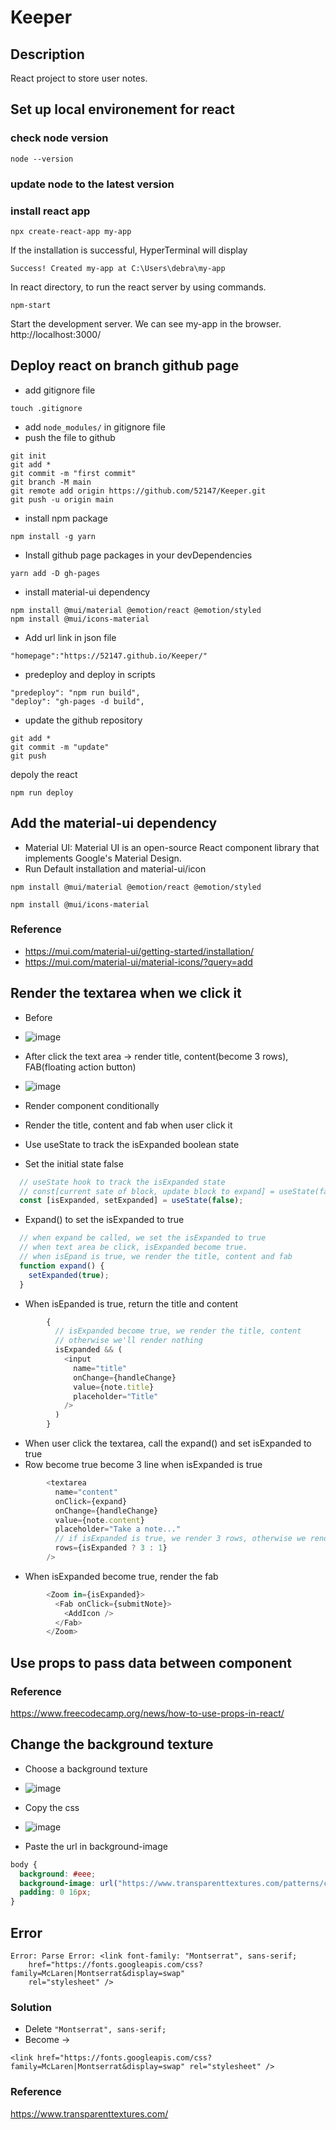 # Keeper
## Description
React project to store user notes.

## Set up local environement for react

### check node version
```
node --version
```
### update node to the latest version

### install react app
```
npx create-react-app my-app
```
If the installation is successful, HyperTerminal will display
```
Success! Created my-app at C:\Users\debra\my-app
```
In react directory, to run the react server by using commands.
```
npm-start
```
Start the development server.
We can see my-app in the browser. http://localhost:3000/

## Deploy react on branch github page 


- add gitignore file
```
touch .gitignore
```
- add `node_modules/` in gitignore file
- push the file to github
```
git init
git add *
git commit -m "first commit"
git branch -M main
git remote add origin https://github.com/52147/Keeper.git
git push -u origin main
```
- install npm package
```
npm install -g yarn
```
- Install github page packages in your devDependencies
```
yarn add -D gh-pages
```
- install material-ui dependency
```
npm install @mui/material @emotion/react @emotion/styled
npm install @mui/icons-material
```

- Add url link in json file
```
"homepage":"https://52147.github.io/Keeper/"
```
- predeploy and deploy in scripts
```
"predeploy": "npm run build",
"deploy": "gh-pages -d build",
```

- update the github repository
```
git add *
git commit -m "update"
git push
```
depoly the react
```
npm run deploy
```
## Add the material-ui dependency
- Material UI: Material UI is an open-source React component library that implements Google's Material Design.
- Run Default installation and material-ui/icon
```
npm install @mui/material @emotion/react @emotion/styled
```

```
npm install @mui/icons-material
```
### Reference
- https://mui.com/material-ui/getting-started/installation/
- https://mui.com/material-ui/material-icons/?query=add

## Render the textarea when we click it

- Before
- ![image](https://user-images.githubusercontent.com/79159894/200115152-b668d703-f557-4bb7-930b-921bf3fe7780.png)
- After click the text area -> render title, content(become 3 rows), FAB(floating action button)

- ![image](https://user-images.githubusercontent.com/79159894/200115176-0abefad4-b6f5-4994-8dd6-24310468ba66.png)

- Render component conditionally
- Render the title, content and fab when user click it
- Use useState to track the isExpanded boolean state
- Set the initial state false 
```javascript
  // useState hook to track the isExpanded state
  // const[current sate of block, update block to expand] = useState(false);
  const [isExpanded, setExpanded] = useState(false);
```
- Expand() to set the isExpanded to true
```javascript
  // when expand be called, we set the isExpanded to true
  // when text area be click, isExpanded become true.
  // when isEpand is true, we render the title, content and fab
  function expand() {
    setExpanded(true);
  }
```
- When isEpanded is true, return the title and content 
```javascript
        {
          // isExpanded become true, we render the title, content
          // otherwise we'll render nothing
          isExpanded && (
            <input
              name="title"
              onChange={handleChange}
              value={note.title}
              placeholder="Title"
            />
          )
        }
```
- When user click the textarea, call the expand() and set isExpanded to true
- Row become true become 3 line when isExpanded is true
```javascript
        <textarea
          name="content"
          onClick={expand}
          onChange={handleChange}
          value={note.content}
          placeholder="Take a note..."
          // if isExpanded is true, we render 3 rows, otherwise we render 1 row
          rows={isExpanded ? 3 : 1}
        />
```
- When isExpanded become true, render the fab
```javascript
        <Zoom in={isExpanded}>
          <Fab onClick={submitNote}>
            <AddIcon />
          </Fab>
        </Zoom>
```

## Use props to pass data between component

### Reference
https://www.freecodecamp.org/news/how-to-use-props-in-react/


## Change the background texture

- Choose a background texture
- ![image](https://user-images.githubusercontent.com/79159894/200110697-8e9d39a9-1f3f-4703-bbaf-56093fcbfff5.png)

- Copy the css
- ![image](https://user-images.githubusercontent.com/79159894/200110658-308280d9-652e-424f-a128-037f8b2841f1.png)
- Paste the url in background-image
```css
body {
  background: #eee;
  background-image: url("https://www.transparenttextures.com/patterns/cubes.png");
  padding: 0 16px;
}
```

## Error
```
Error: Parse Error: <link font-family: "Montserrat", sans-serif;
    href="https://fonts.googleapis.com/css?family=McLaren|Montserrat&display=swap"
    rel="stylesheet" />
```   
### Solution
- Delete `"Montserrat", sans-serif;`
- Become ->
```
<link href="https://fonts.googleapis.com/css?family=McLaren|Montserrat&display=swap" rel="stylesheet" />
```
### Reference
https://www.transparenttextures.com/
